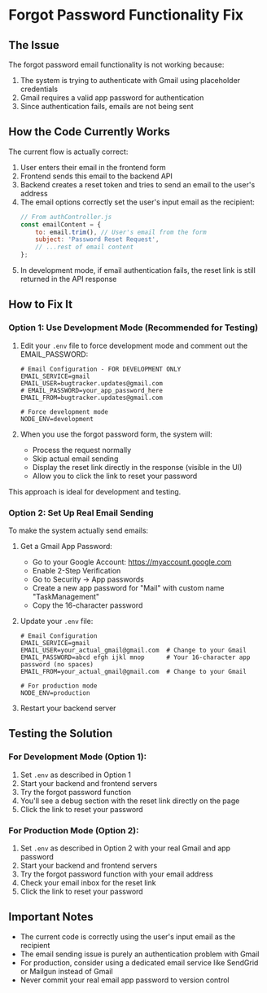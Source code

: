 # Forgot Password Functionality Fix

## The Issue

The forgot password email functionality is not working because:

1. The system is trying to authenticate with Gmail using placeholder credentials
2. Gmail requires a valid app password for authentication
3. Since authentication fails, emails are not being sent

## How the Code Currently Works

The current flow is actually correct:

1. User enters their email in the frontend form
2. Frontend sends this email to the backend API
3. Backend creates a reset token and tries to send an email to the user's address
4. The email options correctly set the user's input email as the recipient:
   ```javascript
   // From authController.js
   const emailContent = {
       to: email.trim(), // User's email from the form
       subject: 'Password Reset Request',
       // ...rest of email content
   };
   ```
5. In development mode, if email authentication fails, the reset link is still returned in the API response

## How to Fix It

### Option 1: Use Development Mode (Recommended for Testing)

1. Edit your `.env` file to force development mode and comment out the EMAIL_PASSWORD:
   ```
   # Email Configuration - FOR DEVELOPMENT ONLY
   EMAIL_SERVICE=gmail
   EMAIL_USER=bugtracker.updates@gmail.com
   # EMAIL_PASSWORD=your_app_password_here
   EMAIL_FROM=bugtracker.updates@gmail.com
   
   # Force development mode
   NODE_ENV=development
   ```

2. When you use the forgot password form, the system will:
   - Process the request normally
   - Skip actual email sending
   - Display the reset link directly in the response (visible in the UI)
   - Allow you to click the link to reset your password

This approach is ideal for development and testing.

### Option 2: Set Up Real Email Sending

To make the system actually send emails:

1. Get a Gmail App Password:
   - Go to your Google Account: https://myaccount.google.com
   - Enable 2-Step Verification
   - Go to Security → App passwords
   - Create a new app password for "Mail" with custom name "TaskManagement"
   - Copy the 16-character password

2. Update your `.env` file:
   ```
   # Email Configuration
   EMAIL_SERVICE=gmail
   EMAIL_USER=your_actual_gmail@gmail.com  # Change to your Gmail
   EMAIL_PASSWORD=abcd efgh ijkl mnop      # Your 16-character app password (no spaces)
   EMAIL_FROM=your_actual_gmail@gmail.com  # Change to your Gmail
   
   # For production mode
   NODE_ENV=production
   ```

3. Restart your backend server

## Testing the Solution

### For Development Mode (Option 1):

1. Set `.env` as described in Option 1
2. Start your backend and frontend servers
3. Try the forgot password function
4. You'll see a debug section with the reset link directly on the page
5. Click the link to reset your password

### For Production Mode (Option 2):

1. Set `.env` as described in Option 2 with your real Gmail and app password
2. Start your backend and frontend servers
3. Try the forgot password function with your email address
4. Check your email inbox for the reset link
5. Click the link to reset your password

## Important Notes

- The current code is correctly using the user's input email as the recipient
- The email sending issue is purely an authentication problem with Gmail
- For production, consider using a dedicated email service like SendGrid or Mailgun instead of Gmail
- Never commit your real email app password to version control 